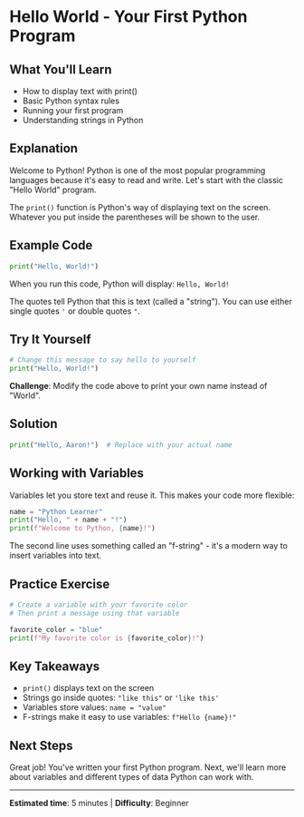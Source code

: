 # Hello World - Your First Python Program

## What You'll Learn
- How to display text with print()
- Basic Python syntax rules
- Running your first program
- Understanding strings in Python

## Explanation

Welcome to Python! Python is one of the most popular programming languages because it's easy to read and write. Let's start with the classic "Hello World" program.

The `print()` function is Python's way of displaying text on the screen. Whatever you put inside the parentheses will be shown to the user.

## Example Code

```python
print("Hello, World!")
```

When you run this code, Python will display: `Hello, World!`

The quotes tell Python that this is text (called a "string"). You can use either single quotes `'` or double quotes `"`.

## Try It Yourself

```python
# Change this message to say hello to yourself
print("Hello, World!")
```

**Challenge**: Modify the code above to print your own name instead of "World".

## Solution

```python
print("Hello, Aaron!")  # Replace with your actual name
```

## Working with Variables

Variables let you store text and reuse it. This makes your code more flexible:

```python
name = "Python Learner"
print("Hello, " + name + "!")
print(f"Welcome to Python, {name}!")
```

The second line uses something called an "f-string" - it's a modern way to insert variables into text.

## Practice Exercise

```python
# Create a variable with your favorite color
# Then print a message using that variable

favorite_color = "blue"
print(f"My favorite color is {favorite_color}!")
```

## Key Takeaways

- `print()` displays text on the screen
- Strings go inside quotes: `"like this"` or `'like this'`
- Variables store values: `name = "value"`
- F-strings make it easy to use variables: `f"Hello {name}!"`

## Next Steps

Great job! You've written your first Python program. Next, we'll learn more about variables and different types of data Python can work with.

---

**Estimated time**: 5 minutes | **Difficulty**: Beginner 